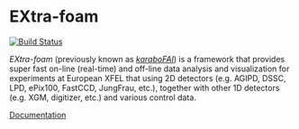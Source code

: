 EXtra-foam
==========

[![Build Status](https://travis-ci.org/European-XFEL/EXtra-foam.svg?branch=master)](https://travis-ci.org/European-XFEL/EXtra-foam)


*EXtra-foam* (previously known as *[karaboFAI](https://in.xfel.eu/readthedocs/docs/karabofai/en/latest/)*) is a 
framework that provides super fast on-line (real-time) and off-line data analysis and visualization for 
experiments at European XFEL that using 2D detectors (e.g. AGIPD, DSSC, LPD, ePix100, FastCCD, JungFrau, 
etc.), together with other 1D detectors (e.g. XGM, digitizer, etc.) and various control data.

[Documentation](https://extra-foam.readthedocs.io/en/latest/)
